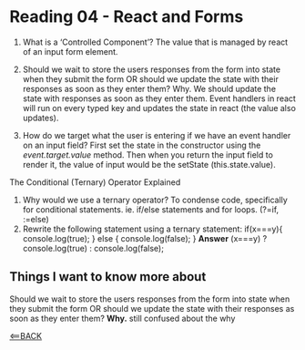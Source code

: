 # Reading 04 - React and Forms

1. What is a ‘Controlled Component’?
  The value that is managed by react of an input form element.

2. Should we wait to store the users responses from the form into state when they submit the form OR should we update the state with their responses as soon as they enter them? Why.
  We should update the state with responses as soon as they enter them. Event handlers in react will run on every typed key and updates the state in react (the value also updates).

3. How do we target what the user is entering if we have an event handler on an input field?
  First set the state in the constructor using the *event.target.value* method. Then when you return the input field to render it, the value of input would be the setState (this.state.value).

The Conditional (Ternary) Operator Explained

1. Why would we use a ternary operator?
  To condense code, specifically for conditional statements.
    ie. if/else statements and for loops. (?=if, :=else)
2. Rewrite the following statement using a ternary statement:
  if(x===y){
 console.log(true);
  } else {
 console.log(false);
  }
**Answer**
  (x===y) ? console.log(true) : console.log(false);

## Things I want to know more about

Should we wait to store the users responses from the form into state when they submit the form OR should we update the state with their responses as soon as they enter them? **Why.** still confused about the why

[<==BACK](README.md)